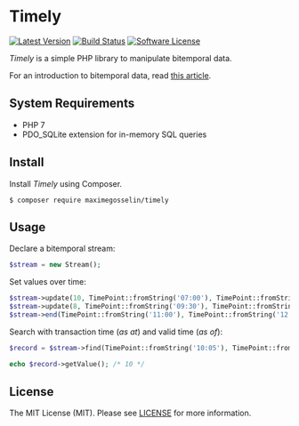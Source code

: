# Timely

[![Latest Version](https://img.shields.io/github/release/maximegosselin/timely.svg)](https://github.com/maximegosselin/timely/releases)
[![Build Status](https://img.shields.io/travis/maximegosselin/timely.svg)](https://travis-ci.org/maximegosselin/timely)
[![Software License](https://img.shields.io/badge/license-MIT-blue.svg)](LICENSE)

*Timely* is a simple PHP library to manipulate bitemporal data.

For an introduction to bitemporal data, read [this article](http://martinfowler.com/eaaDev/timeNarrative.html).

## System Requirements

- PHP 7
- PDO_SQLite extension for in-memory SQL queries

## Install

Install *Timely* using Composer.

```
$ composer require maximegosselin/timely
```

## Usage

Declare a bitemporal stream:
```php
$stream = new Stream();
```

Set values over time:
```php
$stream->update(10, TimePoint::fromString('07:00'), TimePoint::fromString('08:00'));
$stream->update(8, TimePoint::fromString('09:30'), TimePoint::fromString('10:00'));
$stream->end(TimePoint::fromString('11:00'), TimePoint::fromString('12:00'));
```

Search with transaction time (*as at*) and valid time (*as of*):
```php
$record = $stream->find(TimePoint::fromString('10:05'), TimePoint::fromString('07:25'));

echo $record->getValue(); /* 10 */
```

## License

The MIT License (MIT). Please see [LICENSE](LICENSE) for more information.
